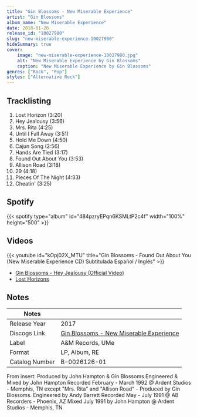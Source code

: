 ```yaml
---
title: "Gin Blossoms - New Miserable Experience"
artist: "Gin Blossoms"
album_name: "New Miserable Experience"
date: 2018-01-20
release_id: "10027980"
slug: "new-miserable-experience-10027980"
hideSummary: true
cover:
    image: "new-miserable-experience-10027980.jpg"
    alt: "New Miserable Experience by Gin Blossoms"
    caption: "New Miserable Experience by Gin Blossoms"
genres: ["Rock", "Pop"]
styles: ["Alternative Rock"]
---
```

## Tracklisting
1. Lost Horizon (3:20)
2. Hey Jealousy (3:56)
3. Mrs. Rita (4:25)
4. Until I Fall Away (3:51)
5. Hold Me Down (4:50)
6. Cajun Song (2:56)
7. Hands Are Tied (3:17)
8. Found Out About You (3:53)
9. Allison Road (3:18)
10. 29 (4:18)
11. Pieces Of The Night (4:33)
12. Cheatin' (3:25)
## Spotify
{{< spotify type="album" id="484pzryEPqn6KSMLtP2c4f" width="100%" height="500" >}}

## Videos
{{< youtube id="kOpj02X_MTU" title="Gin Blossoms - Found Out About You (New Miserable Experience CD) Subtitulada Español / Inglés" >}}
- [Gin Blossoms - Hey Jealousy (Official Video)](https://www.youtube.com/watch?v=ah5gAkna3jI)
- [Lost Horizons](https://www.youtube.com/watch?v=Z10lH4fJEGY)

## Notes
| Notes          |             |
| ---------------| ----------- |
| Release Year   | 2017 |
| Discogs Link   | [Gin Blossoms - New Miserable Experience](https://www.discogs.com/release/10027980-Gin-Blossoms-New-Miserable-Experience) |
| Label          | A&M Records, UMe |
| Format         | LP, Album, RE |
| Catalog Number | B-0026126-01 |

From insert: Produced by John Hampton & Gin Blossoms  Engineered & Mixed by John Hampton  Recorded February - March 1992 @ Ardent Studios - Memphis, TN except "Mrs. Rita" and "Allison Road" - Produced by Gin Blossoms. Engineered by Andy Barrett  Recorded May - July 1991 @ AB Recorders - Phoenix, AZ  Mixed July 1991 by John Hampton @ Ardent Studios - Memphis, TN

